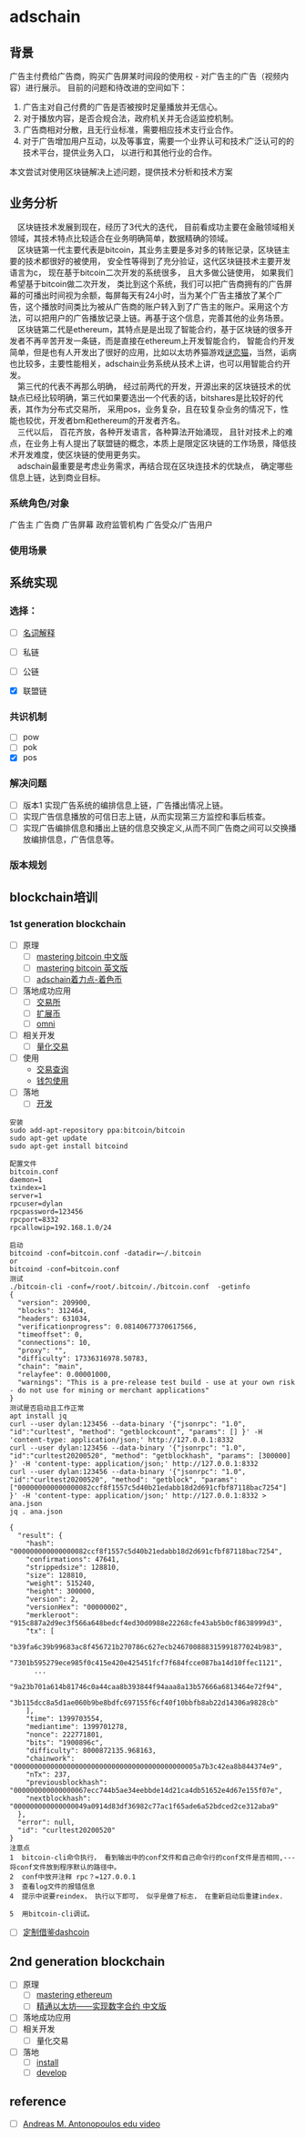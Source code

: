 # adschain

## 背景
   
   广告主付费给广告商，购买广告屏某时间段的使用权 - 对广告主的广告（视频内容）进行展示。 
   目前的问题和待改进的空间如下： 
   1. 广告主对自己付费的广告是否被按时足量播放并无信心。
   2. 对于播放内容，是否合规合法，政府机关并无合适监控机制。
   3. 广告商相对分散，且无行业标准，需要相应技术支行业合作。
   4. 对于广告增加用户互动，以及等事宜，需要一个业界认可和技术广泛认可的的技术平台，提供业务入口， 以进行和其他行业的合作。
   
   本文尝试对使用区块链解决上述问题，提供技术分析和技术方案 
## 业务分析
  &emsp;区块链技术发展到现在，经历了3代大的迭代， 目前看成功主要在金融领域相关领域，其技术特点比较适合在业务明确简单，数据精确的领域。  
  &emsp;区块链第一代主要代表是bitcoin，其业务主要是多对多的转账记录，区块链主要的技术都很好的被使用， 安全性等得到了充分验证，这代区块链技术主要开发语言为c， 现在基于bitcoin二次开发的系统很多， 且大多做公链使用， 如果我们希望基于bitcoin做二次开发， 类比到这个系统，我们可以把广告商拥有的广告屏幕的可播出时间视为余额，每屏每天有24小时，当为某个广告主播放了某个广告，这个播放时间类比为被从广告商的账户转入到了广告主的账户。采用这个方法，可以把用户的广告播放记录上链。再基于这个信息，完善其他的业务场景。  
  &emsp;区块链第二代是ethereum，其特点是是出现了智能合约，基于区块链的很多开发者不再辛苦开发一条链，而是直接在ethereum上开发智能合约， 智能合约开发简单，但是也有人开发出了很好的应用，比如以太坊养猫游戏[谜恋猫](https://zh.wikipedia.org/wiki/%E8%AC%8E%E6%88%80%E8%B2%93)，当然，诟病也比较多，主要性能相关，adschain业务系统从技术上讲，也可以用智能合约开发。  
  &emsp;第三代的代表不再那么明确， 经过前两代的开发，开源出来的区块链技术的优缺点已经比较明确，第三代如果要选出一个代表的话，bitshares是比较好的代表，其作为分布式交易所， 采用pos，业务复杂，且在较复杂业务的情况下，性能也较优，开发者bm和ethereum的开发者齐名。  
  &emsp;三代以后， 百花齐放，各种开发语言，各种算法开始涌现， 且针对技术上的难点，在业务上有人提出了联盟链的概念，本质上是限定区块链的工作场景，降低技术开发难度，使区块链的使用更务实。  
  &emsp;adschain最重要是考虑业务需求，再结合现在区块连技术的优缺点， 确定哪些信息上链，达到商业目标。  
   
### 系统角色/对象 
   广告主
   广告商
   广告屏幕
   政府监管机构
   广告受众/广告用户
### 使用场景
   
   
   
   
## 系统实现
### 选择：
- [ ] [名词解释 ](https://zhuanlan.zhihu.com/p/34006465)
- [ ] 私链
- [ ] 公链
- [x] 联盟链


### 共识机制
- [ ] pow
- [ ] pok
- [x] pos

### 解决问题
- [ ] 版本1 实现广告系统的编排信息上链，广告播出情况上链。
- [ ] 实现广告信息播放的可信日志上链，从而实现第三方监控和事后核查。
- [ ] 实现广告编排信息和播出上链的信息交换定义,从而不同广告商之间可以交换播放编排信息，广告信息等。

### 版本规划

## blockchain培训
### 1st generation blockchain
- [ ] 原理
  - [ ] [mastering bitcoin 中文版](http://ibloodline.com/articles/2018/01/26/master-bitcoin.html)
  - [ ] [mastering bitcoin 英文版](https://github.com/bitcoinbook/bitcoinbook)
  - [ ] [adschain着力点-着色币](http://ibloodline.com/assets/master-bitcoin/ch12.html)
- [ ] 落地成功应用
  - [ ] [交易所](https://www.feixiaohao.com/exchange/)
  - [ ] [扩展币](https://www.feixiaohao.com/)
  - [ ] [omni](https://app.yinxiang.com/Home.action?_sourcePage=sc8pdVOCYjXiMUD9T65RG_YvRLZ-1eYO3fqfqRu0fynRL_1nukNa4gH1t86pc1SP&__fp=1dJKortJzkQ3yWPvuidLz-TPR6I9Jhx8&hpts=1587343575663&showSwitchService=true&usernameImmutable=false&login=&login=%E7%99%BB%E5%BD%95&login=true&username=158911947%40qq.com&hptsh=II1Q%2Bos7OjfVeoexfruwEzDxKMs%3D#n=a15f9c8f-fbd9-4deb-a623-b192357ede84&s=s58&ses=4&sh=2&sds=5&)
- [ ] 相关开发
  - [ ] [量化交易](https://gitlab.com/jiaolifeng/bitup-bp10)
- [ ] 使用
  - [交易查询](https://www.blockchain.com/explorer)
  - [钱包使用](https://www.youtube.com/watch?v=YN2Vyu9RupU)
- [ ] 落地
  - [ ] [开发](https://github.com/miniblockchain/btc-monitor)
```
安装
sudo add-apt-repository ppa:bitcoin/bitcoin
sudo apt-get update
sudo apt-get install bitcoind

配置文件
bitcoin.conf
daemon=1
txindex=1
server=1
rpcuser=dylan
rpcpassword=123456
rpcport=8332
rpcallowip=192.168.1.0/24

启动
bitcoind -conf=bitcoin.conf -datadir=~/.bitcoin
or
bitcoind -conf=bitcoin.conf
测试
./bitcoin-cli -conf=/root/.bitcoin/./bitcoin.conf  -getinfo
{
  "version": 209900,
  "blocks": 312464,
  "headers": 631034,
  "verificationprogress": 0.08140677370617566,
  "timeoffset": 0,
  "connections": 10,
  "proxy": "",
  "difficulty": 17336316978.50783,
  "chain": "main",
  "relayfee": 0.00001000,
  "warnings": "This is a pre-release test build - use at your own risk - do not use for mining or merchant applications"
}
测试是否启动且工作正常
apt install jq
curl --user dylan:123456 --data-binary '{"jsonrpc": "1.0", "id":"curltest", "method": "getblockcount", "params": [] }' -H 'content-type: application/json;' http://127.0.0.1:8332 
curl --user dylan:123456 --data-binary '{"jsonrpc": "1.0", "id":"curltest20200520", "method": "getblockhash", "params": [300000] }' -H 'content-type: application/json;' http://127.0.0.1:8332 
curl --user dylan:123456 --data-binary '{"jsonrpc": "1.0", "id":"curltest20200520", "method": "getblock", "params": ["000000000000000082ccf8f1557c5d40b21edabb18d2d691cfbf87118bac7254"] }' -H 'content-type: application/json;' http://127.0.0.1:8332 > ana.json
jq . ana.json

{
  "result": {
    "hash": "000000000000000082ccf8f1557c5d40b21edabb18d2d691cfbf87118bac7254",
    "confirmations": 47641,
    "strippedsize": 128810,
    "size": 128810,
    "weight": 515240,
    "height": 300000,
    "version": 2,
    "versionHex": "00000002",
    "merkleroot": "915c887a2d9ec3f566a648bedcf4ed30d0988e22268cfe43ab5b0cf8638999d3",
    "tx": [
      "b39fa6c39b99683ac8f456721b270786c627ecb246700888315991877024b983",
      "7301b595279ece985f0c415e420e425451fcf7f684fcce087ba14d10ffec1121",
      ...
           "9a23b701a614b81746c0a44caa8b393844f94aaa8a13b57666a6813464e72f94",
      "3b115dcc8a5d1ae060b9be8bdfc697155f6cf40f10bbfb8ab22d14306a9828cb"
    ],
    "time": 1399703554,
    "mediantime": 1399701278,
    "nonce": 222771801,
    "bits": "1900896c",
    "difficulty": 8000872135.968163,
    "chainwork": "000000000000000000000000000000000000000000005a7b3c42ea8b844374e9",
    "nTx": 237,
    "previousblockhash": "000000000000000067ecc744b5ae34eebbde14d21ca4db51652e4d67e155f07e",
    "nextblockhash": "000000000000000049a0914d83df36982c77ac1f65ade6a52bdced2ce312aba9"
  },
  "error": null,
  "id": "curltest20200520"
}
注意点
1  bitcoin-cli命令执行， 看到输出中的conf文件和自己命令行的conf文件是否相同,---将conf文件放到程序默认的路径中。
2  conf中放开注释 rpc？=127.0.0.1
3  查看log文件的报错信息
4  提示中说要reindex， 执行以下即可， 似乎是做了标志， 在重新启动后重建index.

5  用bitcoin-cli调试。
```

  - [ ] [定制借鉴dashcoin](https://github.com/dashpay/dash)


## 2nd generation blockchain
- [ ] 原理
  - [ ] [mastering ethereum ](https://github.com/ethereumbook/ethereumbook)
  - [ ] [精通以太坊——实现数字合约 中文版](https://github.com/inoutcode/ethereum_book)
- [ ] 落地成功应用
- [ ] 相关开发
  - [ ] 量化交易
- [ ] 落地
  - [ ] [install](https://app.yinxiang.com/Home.action?_sourcePage=sc8pdVOCYjXiMUD9T65RG_YvRLZ-1eYO3fqfqRu0fynRL_1nukNa4gH1t86pc1SP&__fp=1dJKortJzkQ3yWPvuidLz-TPR6I9Jhx8&hpts=1587343575663&showSwitchService=true&usernameImmutable=false&login=&login=%E7%99%BB%E5%BD%95&login=true&username=158911947%40qq.com&hptsh=II1Q%2Bos7OjfVeoexfruwEzDxKMs%3D#n=c388de01-f135-4051-b73d-b1025a914e07&s=s58&ses=4&sh=2&sds=5&)
  - [ ] [develop]()
## reference
- [ ] [Andreas M. Antonopoulos edu video](https://www.youtube.com/aantonop) 




